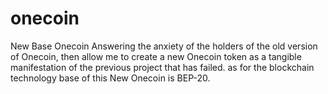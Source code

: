 # onecoin
New Base Onecoin
Answering the anxiety of the holders of the old version of Onecoin, then allow me to create a new Onecoin token as a tangible manifestation of the previous project that has failed.
as for the blockchain technology base of this New Onecoin is BEP-20.
